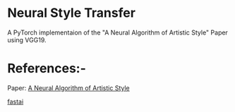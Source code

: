 # Neural Style Transfer
A PyTorch implementaion of the "A Neural Algorithm of Artistic Style" Paper using VGG19.

# References:- 
Paper: [A Neural Algorithm of Artistic Style](https://arxiv.org/abs/1508.06576) 

[fastai](https://course18.fast.ai/lessons/lesson13.html)